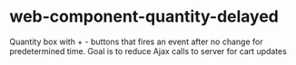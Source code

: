 # web-component-quantity-delayed
Quantity box with + - buttons that fires an event after no change for predetermined time. Goal is to reduce Ajax calls to server for cart updates
